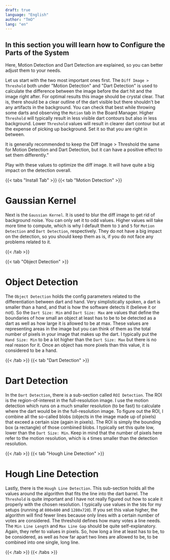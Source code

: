 ```yaml
---
draft: true
language: "English"
author: "TmO"
lang: "en"
---
```

[comment]: <> (Maybe using this kind of switchable Table to keep things organized?)
[comment]: < > (spelling + wording)


## In this section you will learn how to Configure the Parts of the System

Here, Motion Detection and Dart Detection are explained, so you can better adjust them to your needs.

Let us start with the two most important ones first.
The `Diff Image > Threshold` both under "Motion Detection" and "Dart Detection" is used to calculate the difference between the image before the dart hit and the image right after.
For optimal results this image should be crystal clear.
That is, there should be a clear outline of the dart visible but there shouldn't be any artifacts in the background.
You can check that best while throwing some darts and observing the `Motion` tab in the Board Manager.
Higher `Threshold` will typically result in less visible dart contours but also in less background.
Lower `Threshold` values will result in clearer dart contour but at the expense of picking up background.
Set it so that you are right in between.

It is generally recommended to keep the Diff Image > Threshold the same for Motion Detection and Dart Detection, but it can have a positive effect to set them differently."

Play with these values to optimize the diff image.
It will have quite a big impact on the detection overall.

{{< tabs "Install Tab" >}}
{{< tab "Motion Detection" >}} 

# Gaussian Kernel

Next is the `Gaussian Kernel`.
It is used to blur the diff image to get rid of background noise.
You can only set it to odd values.
Higher values will take more time to compute, which is why I default them to `3` and `5` for `Motion Detection` and `Dart Detection`, respectively.
They do not have a big impact on the detection, so you should keep them as is, if you do not face any problems related to it.

{{< /tab >}}

{{< tab "Object Detection" >}} 

# Object Detection

The `Object Detection` holds the config parameters related to the differentiation between dart and hand.
Very simplistically spoken, a dart is smaller than a hand, and that is how the software detects it (believe it or not).
So the `Dart Size: Min` and `Dart Size: Max` are values that define the boundaries of how small an object at least has to be to be detected as a dart as well as how large it is allowed to be at max.
These values are representing areas in the image but you can think of them as the total number of pixels in your image that makes up the dart.
I typically put the `Hand Size: Min` to be a lot higher than the `Dart Size: Max` but there is no real reason for it.
Once an object has more pixels than this value, it is considered to be a hand.

{{< /tab >}}
{{< tab "Dart Detection" >}}

# Dart Detection

In the `Dart Detection`, there is a sub-section called `ROI Detection`.
The ROI is the region-of-interest in the full-resolution image.
I use the motion detection which runs on a much smaller resolution (to be fast) to calculate where the dart would be in the full-resolution image.
To figure out the ROI, I combine all the so-called blobs (objects in the image made up of pixels) that exceed a certain size (again in pixels).
The ROI is simply the bounding box (a rectangle) of those combined blobs.
I typically set this quite low, lower than the `Dart Size: Min`.
Keep in mind that the number of pixels here refer to the motion resolution, which is `4` times smaller than the detection resolution.

{{< /tab >}}
{{< tab "Hough Line Detection" >}}

# Hough Line Detection

Lastly, there is the `Hough Line Detection`.
This sub-section holds all the values around the algorithm that fits the line into the dart barrel.
The `Threshold` is quite important and I have not really figured out how to scale it properly with the chosen resolution.
I typically use values in the `50`s for my setups (running at `800x600` and `1280x720`).
If you set this value higher, the algorithm will find fewer lines because only lines with a certain number of votes are considered.
The threshold defines how many votes a line needs.
The `Min Line Length` and `Max Line Gap` should be quite self-explanatory.
Again, they refer to values in pixels.
So, how long a line at least has to be, to be considered, as well as how far apart two lines are allowed to be, to be combined into one single, long line.

{{< /tab >}}
{{< /tabs >}}